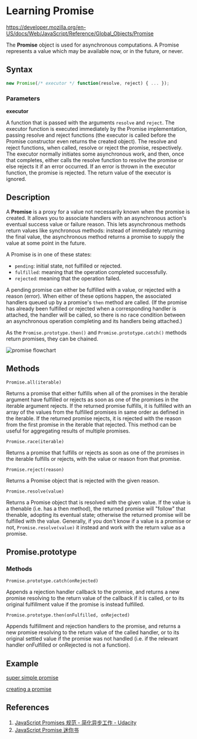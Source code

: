 # Learning Promise

https://developer.mozilla.org/en-US/docs/Web/JavaScript/Reference/Global_Objects/Promise

The **Promise** object is used for asynchronous computations. A Promise represents a value which may be available now, or in the future, or never.

## Syntax

```javascript
new Promise(/* executor */ function(resolve, reject) { ... });
```

### Parameters

**executor**

A function that is passed with the arguments `resolve` and `reject`. The executor function is executed immediately by the Promise implementation, passing resolve and reject functions (the executor is called before the Promise constructor even returns the created object). The resolve and reject functions, when called, resolve or reject the promise, respectively. The executor normally initiates some asynchronous work, and then, once that completes, either calls the resolve function to resolve the promise or else rejects it if an error occurred.
If an error is thrown in the executor function, the promise is rejected. The return value of the executor is ignored.

## Description

A **Promise** is a proxy for a value not necessarily known when the promise is created. It allows you to associate handlers with an asynchronous action's eventual success value or failure reason. This lets asynchronous methods return values like synchronous methods: instead of immediately returning the final value, the asynchronous method returns a promise to supply the value at some point in the future.

A Promise is in one of these states:

* `pending`: initial state, not fulfilled or rejected.
* `fulfilled`: meaning that the operation completed successfully.
* `rejected`: meaning that the operation failed.

A pending promise can either be fulfilled with a value, or rejected with a reason (error). When either of these options happen, the associated handlers queued up by a promise's `then` method are called. (If the promise has already been fulfilled or rejected when a corresponding handler is attached, the handler will be called, so there is no race condition between an asynchronous operation completing and its handlers being attached.)

As the `Promise.prototype.then()` and `Promise.prototype.catch()` methods return promises, they can be chained.

![promise flowchart](https://mdn.mozillademos.org/files/8633/promises.png)

## Methods

`Promise.all(iterable)`

Returns a promise that either fulfills when all of the promises in the iterable argument have fulfilled or rejects as soon as one of the promises in the iterable argument rejects. If the returned promise fulfills, it is fulfilled with an array of the values from the fulfilled promises in same order as defined in the iterable. If the returned promise rejects, it is rejected with the reason from the first promise in the iterable that rejected. This method can be useful for aggregating results of multiple promises.

`Promise.race(iterable)`

Returns a promise that fulfills or rejects as soon as one of the promises in the iterable fulfills or rejects, with the value or reason from that promise.

`Promise.reject(reason)`

Returns a Promise object that is rejected with the given reason.

`Promise.resolve(value)`

Returns a Promise object that is resolved with the given value. If the value is a thenable (i.e. has a then method), the returned promise will "follow" that thenable, adopting its eventual state; otherwise the returned promise will be fulfilled with the value. Generally, if you don't know if a value is a promise or not, `Promise.resolve(value)` it instead and work with the return value as a promise.

## Promise.prototype

### Methods

`Promise.prototype.catch(onRejected)`

Appends a rejection handler callback to the promise, and returns a new promise resolving to the return value of the callback if it is called, or to its original fulfillment value if the promise is instead fulfilled.

`Promise.prototype.then(onFulfilled, onRejected)`

Appends fulfillment and rejection handlers to the promise, and returns a new promise resolving to the return value of the called handler, or to its original settled value if the promise was not handled (i.e. if the relevant handler onFulfilled or onRejected is not a function).

## Example

[super simple promise](./super-simple-promise.js)

[creating a promise](creating-a-promise.html)

## References
1. [JavaScript Promises 规范 - 简化异步工作 - Udacity](https://cn.udacity.com/course/javascript-promises--ud898)
1. [JavaScript Promise 迷你书](./javascript-promises-book.md)